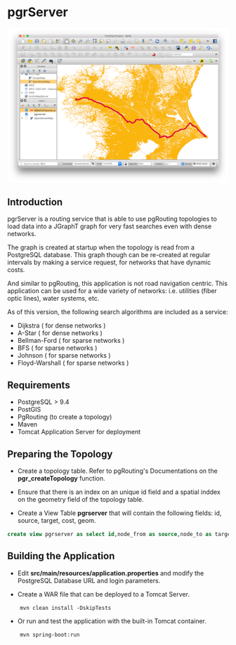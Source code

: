 # pgrServer

![Alt text](Route.png?raw=true)

Introduction
------------
pgrServer is a routing service that is able to use pgRouting topologies 
to load data into a JGraphT graph for very fast searches even with dense networks.

The graph is created at startup when the topology is read from a PostgreSQL database. This graph though can be re-created at regular intervals by making a service request, for networks that have dynamic costs. 
 
And similar to pgRouting, this application is not road navigation centric. This application can be used for a wide variety of networks: i.e. utilities (fiber optic lines), water systems, etc.
 
As of this version, the following search algorithms are included as a service:

* Dijkstra ( for dense networks )
* A-Star ( for dense networks )
* Bellman-Ford ( for sparse networks )
* BFS ( for sparse networks )
* Johnson ( for sparse networks )
* Floyd-Warshall ( for sparse networks )

Requirements
------------
* PostgreSQL > 9.4
* PostGIS
* PgRouting (to create a topology)
* Maven
* Tomcat Application Server for deployment


Preparing the Topology
----------------------

* Create a topology table. Refer to pgRouting's Documentations on the __pgr_createTopology__ function.


* Ensure that there is an index on an unique id field and a spatial inddex on the geometry field of the topology table.


* Create a View Table __pgrserver__ that will contain the following fields:
id, source, target, cost, geom.
  
```sql
create view pgrserver as select id,node_from as source,node_to as target,cost,wkb_geometry as geom from kanto ; 
```
 
Building the Application
------------------------

* Edit __src/main/resources/application.properties__ and modify the PostgreSQL Database  URL and login parameters.


* Create a WAR file that can be deployed to a Tomcat Server.

```
    mvn clean install -DskipTests
```

* Or run and test the application with the built-in Tomcat container.

```
    mvn spring-boot:run
```
